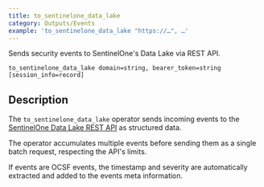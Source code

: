 ```yaml
---
title: to_sentinelone_data_lake
category: Outputs/Events
example: 'to_sentinelone_data_lake "https://…", …'
---
```


Sends security events to SentinelOne's Data Lake via REST API.

```tql
to_sentinelone_data_lake domain=string, bearer_token=string [session_info=record]
```

## Description

The `to_sentinelone_data_lake` operator sends incoming events to
the [SentinelOne Data Lake REST API](https://support.sentinelone.com/hc/en-us/articles/360004195934-SentinelOne-API-Guide)
as structured data.

The operator accumulates multiple events before sending them as a single batch
request, respecting the API's limits.

If events are OCSF events, the timestamp and severity are automatically extracted
and added to the events meta information.
